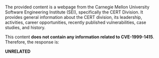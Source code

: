 The provided content is a webpage from the Carnegie Mellon University Software Engineering Institute (SEI), specifically the CERT Division. It provides general information about the CERT division, its leadership, activities, career opportunities, recently published vulnerabilities, case studies, and history.

This content **does not contain any information related to CVE-1999-1415**. Therefore, the response is:

**UNRELATED**